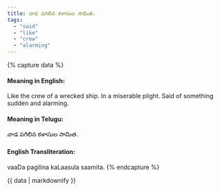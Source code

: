 ```yaml
---
title: వాడ పగిలిన కళాసుల సామిత.
tags:
  - "said"
  - "like"
  - "crew"
  - "alarming"
---
```


{% capture data %}
#### Meaning in English:
Like the crew of a wrecked ship.
In a miserable plight.
Said of something sudden and alarming.

#### Meaning in Telugu:
వాడ పగిలిన కళాసుల సామిత.

#### English Transliteration:
vaaDa pagilina kaLaasula saamita.
{% endcapture %}

{{ data | markdownify }}

